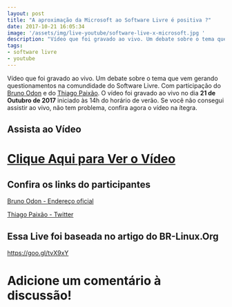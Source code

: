 ```yaml
---
layout: post
title: "A aproximação da Microsoft ao Software Livre é positiva ?"
date: 2017-10-21 16:05:34
image: '/assets/img/live-youtube/software-live-x-microsoft.jpg '
description: "Vídeo que foi gravado ao vivo. Um debate sobre o tema que vem gerando questionamentos na comundidade do Software Livre."
tags:
- software livre
- youtube
---
```


Vídeo que foi gravado ao vivo. Um debate sobre o tema que vem gerando questionamentos na comundidade do Software Livre. Com participação do [Bruno Odon](https://howtoonline.com.br/) e do [Thiago Paixão](https://twitter.com/thiagopaixao). O vídeo foi gravado ao vivo no dia __21 de Outubro de 2017__ iniciado às 14h do horário de verão. Se você não consegui assistir ao vivo, não tem problema, confira agora o vídeo na ítegra.

## Assista ao Vídeo

# [Clique Aqui para Ver o Vídeo](https://www.youtube.com/watch?v=F0gtlVQaBS8)


## Confira os links do participantes

[Bruno Odon - Endereço oficial](https://howtoonline.com.br/)

[Thiago Paixão - Twitter](https://twitter.com/thiagopaixao)

## Essa Live foi baseada no artigo do BR-Linux.Org
<https://goo.gl/tvX9xY>


# Adicione um comentário à discussão!


<script async src="https://pagead2.googlesyndication.com/pagead/js/adsbygoogle.js"></script>

<!-- Informat -->
<ins class="adsbygoogle"
 style="display:block"
 data-ad-client="ca-pub-2838251107855362"
 data-ad-slot="2327980059"
 data-ad-format="auto"
 data-full-width-responsive="true"></ins>

<script>
(adsbygoogle = window.adsbygoogle || []).push({});
</script>

